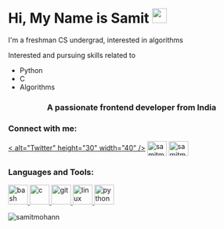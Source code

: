 # Hi, My Name is Samit <img src="https://raw.githubusercontent.com/MartinHeinz/MartinHeinz/master/wave.gif" width="30px">




I'm a freshman CS undergrad, interested in algorithms 

Interested and pursuing skills related to
 - Python
 - C
 - Algorithms

<h3 align="center">A passionate frontend developer from India</h3>

<h3 align="left">Connect with me:</h3>
<p align="left">
<a href="https://twitter.com/rajabetaa" target="Twitter">< alt="Twitter" height="30" width="40" /></a>
<a href="https://instagram.com/samitmohan" target="blank"><img align="center" src="https://cdn.jsdelivr.net/npm/simple-icons@3.0.1/icons/instagram.svg" alt="samitmohan" height="30" width="40" /></a>
<a href="https://www.youtube.com/c/samitmohan" target="blank"><img align="center" src="https://cdn.jsdelivr.net/npm/simple-icons@3.0.1/icons/youtube.svg" alt="samitmohan" height="30" width="40" /></a>
</p>

<h3 align="left">Languages and Tools:</h3>
<p align="left"> <a href="https://www.gnu.org/software/bash/" target="_blank"> <img src="https://www.vectorlogo.zone/logos/gnu_bash/gnu_bash-icon.svg" alt="bash" width="40" height="40"/> </a> <a href="https://www.cprogramming.com/" target="_blank"> <img src="https://devicons.github.io/devicon/devicon.git/icons/c/c-original.svg" alt="c" width="40" height="40"/> </a> <a href="https://git-scm.com/" target="_blank"> <img src="https://www.vectorlogo.zone/logos/git-scm/git-scm-icon.svg" alt="git" width="40" height="40"/> </a> <a href="https://www.linux.org/" target="_blank"> <img src="https://devicons.github.io/devicon/devicon.git/icons/linux/linux-original.svg" alt="linux" width="40" height="40"/> </a> <a href="https://www.python.org" target="_blank"> <img src="https://devicons.github.io/devicon/devicon.git/icons/python/python-original.svg" alt="python" width="40" height="40"/> </a> </p>

<p><img align="center" src="https://github-readme-stats.vercel.app/api/top-langs?username=samitmohann&show_icons=true&locale=en&layout=compact" alt="samitmohann" /></p>
